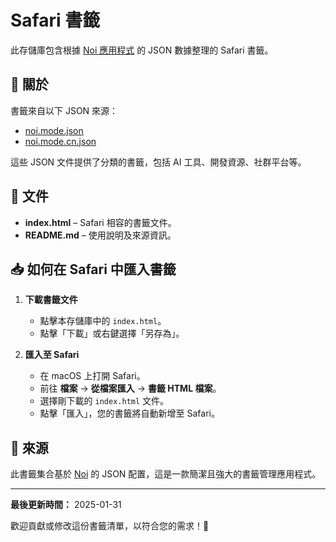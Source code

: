 # Safari 書籤

此存儲庫包含根據 [Noi 應用程式](https://github.com/lencx/noi) 的 JSON 數據整理的 Safari 書籤。

## 📌 關於

書籤來自以下 JSON 來源：
- [noi.mode.json](https://raw.githubusercontent.com/lencx/Noi/main/configs/noi.mode.json)
- [noi.mode.cn.json](https://raw.githubusercontent.com/lencx/Noi/main/configs/noi.mode.cn.json)

這些 JSON 文件提供了分類的書籤，包括 AI 工具、開發資源、社群平台等。

## 📂 文件

- **index.html** – Safari 相容的書籤文件。
- **README.md** – 使用說明及來源資訊。

## 📥 如何在 Safari 中匯入書籤

1. **下載書籤文件**
   - 點擊本存儲庫中的 `index.html`。
   - 點擊「下載」或右鍵選擇「另存為」。

2. **匯入至 Safari**
   - 在 macOS 上打開 Safari。
   - 前往 **檔案** → **從檔案匯入** → **書籤 HTML 檔案**。
   - 選擇剛下載的 `index.html` 文件。
   - 點擊「匯入」，您的書籤將自動新增至 Safari。

## 🔗 來源

此書籤集合基於 [Noi](https://github.com/lencx/noi) 的 JSON 配置，這是一款簡潔且強大的書籤管理應用程式。

---

**最後更新時間：** 2025-01-31

歡迎貢獻或修改這份書籤清單，以符合您的需求！🚀

